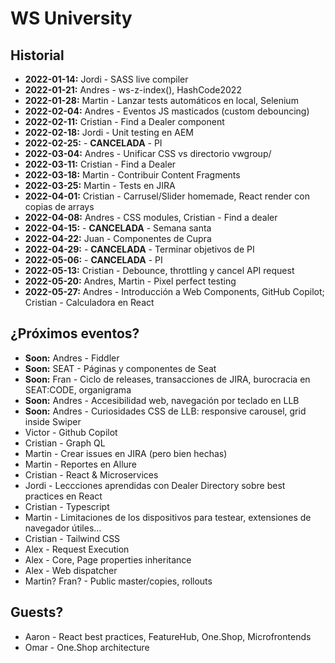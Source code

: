 # WS University

## Historial

+ **2022-01-14:** Jordi - SASS live compiler
+ **2022-01-21:** Andres - ws-z-index(), HashCode2022
+ **2022-01-28:** Martin - Lanzar tests automáticos en local, Selenium
+ **2022-02-04:** Andres - Eventos JS masticados (custom debouncing)
+ **2022-02-11:** Cristian - Find a Dealer component
+ **2022-02-18:** Jordi - Unit testing en AEM
+ **2022-02-25:** - **CANCELADA** - PI
+ **2022-03-04:** Andres - Unificar CSS vs directorio vwgroup/
+ **2022-03-11:** Cristian - Find a Dealer
+ **2022-03-18:** Martin - Contribuir Content Fragments
+ **2022-03-25:** Martin - Tests en JIRA
+ **2022-04-01:** Cristian - Carrusel/Slider homemade, React render con copias de arrays
+ **2022-04-08:** Andres - CSS modules, Cristian - Find a dealer
+ **2022-04-15:** - **CANCELADA** - Semana santa
+ **2022-04-22:** Juan - Componentes de Cupra
+ **2022-04-29:** - **CANCELADA** - Terminar objetivos de PI
+ **2022-05-06:** - **CANCELADA** - PI
+ **2022-05-13:** Cristian - Debounce, throttling y cancel API request
+ **2022-05-20:** Andres, Martin - Pixel perfect testing
+ **2022-05-27:** Andres - Introducción a Web Components, GitHub Copilot; Cristian - Calculadora en React

## ¿Próximos eventos?

+ **Soon:** Andres - Fiddler
+ **Soon:** SEAT - Páginas y componentes de Seat
+ **Soon:** Fran - Ciclo de releases, transacciones de JIRA, burocracia en SEAT:CODE, organigrama
+ **Soon:** Andres - Accesibilidad web, navegación por teclado en LLB
+ **Soon:** Andres - Curiosidades CSS de LLB: responsive carousel, grid inside Swiper
+ Victor - Github Copilot
+ Cristian - Graph QL
+ Martin - Crear issues en JIRA (pero bien hechas)
+ Martin - Reportes en Allure
+ Cristian - React & Microservices
+ Jordi - Leccciones aprendidas con Dealer Directory sobre best practices en React
+ Cristian - Typescript
+ Martin - Limitaciones de los dispositivos para testear, extensiones de navegador útiles...
+ Cristian - Tailwind CSS
+ Alex - Request Execution
+ Alex - Core, Page properties inheritance
+ Alex - Web dispatcher
+ Martin? Fran? - Public master/copies, rollouts

## Guests?

+ Aaron - React best practices, FeatureHub, One.Shop, Microfrontends
+ Omar - One.Shop architecture